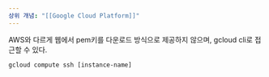 ```yaml
---
상위 개념: "[[Google Cloud Platform]]"
---
```

AWS와 다르게 웹에서 pem키를 다운로드 방식으로 제공하지 않으며, gcloud cli로 접근할 수 있다.
```
gcloud compute ssh [instance-name]
```